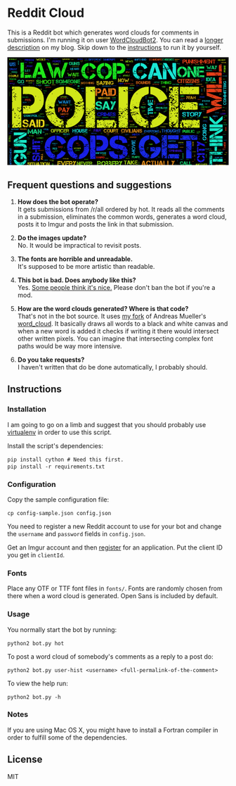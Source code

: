 # Reddit Cloud

This is a Reddit bot which generates word clouds for comments in submissions.
I'm running it on user [WordCloudBot2][1]. You can read a [longer
description][2] on my blog. Skip down to the [instructions](#instructions) to
run it by yourself.

![Reddit Cloud Cover](screenshot.png)

## Frequent questions and suggestions

1. **How does the bot operate?**  
It gets submissions from /r/all ordered by hot. It reads all the comments in
a submission, eliminates the common words, generates a word cloud, posts it to
Imgur and posts the link in that submission.

2. **Do the images update?**  
No. It would be impractical to revisit posts.

3. **The fonts are horrible and unreadable.**  
It's supposed to be more artistic than readable.

4. **This bot is bad. Does anybody like this?**  
Yes. [Some people think it's nice.][2] Please don't ban the bot if you're a mod.

5. **How are the word clouds generated? Where is that code?**  
That's not in the bot source. It uses [my fork][4] of Andreas Mueller's
[word_cloud][5]. It basically draws all words to a black and white canvas and
when a new word is added it checks if writing it there would intersect other
written pixels. You can imagine that intersecting complex font paths would be
way more intensive.

6. **Do you take requests?**  
I haven't written that do be done automatically, I probably should.

## Instructions

### Installation

I am going to go on a limb and suggest that you should probably use
[virtualenv][3] in order to use this script.

Install the script's dependencies:

    pip install cython # Need this first.
    pip install -r requirements.txt

### Configuration

Copy the sample configuration file:

    cp config-sample.json config.json

You need to register a new Reddit account to use for your bot and change the
`username` and `password` fields in `config.json`.

Get an Imgur account and then [register][6] for an application. Put the client
ID you get in `clientId`.

### Fonts

Place any OTF or TTF font files in `fonts/`. Fonts are randomly chosen from
there when a word cloud is generated. Open Sans is included by default.

### Usage

You normally start the bot by running:

    python2 bot.py hot

To post a word cloud of somebody's comments as a reply to a post do:

    python2 bot.py user-hist <username> <full-permalink-of-the-comment>

To view the help run:

    python2 bot.py -h

### Notes

If you are using Mac OS X, you might have to install a Fortran compiler in order
to fulfill some of the dependencies.

## License

MIT

[1]: http://www.reddit.com/user/WordCloudBot2
[2]: http://nechifor.net/blog/reddit-wordcloud-bot
[3]: http://docs.python-guide.org/en/latest/dev/virtualenvs.html
[4]: https://github.com/paul-nechifor/word_cloud
[5]: https://github.com/amueller/word_cloud
[6]: http://api.imgur.com/oauth2/addclient
